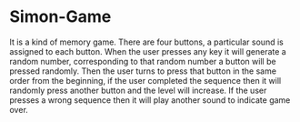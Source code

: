 # Simon-Game

It is a kind of memory game. There are four buttons, a particular sound is assigned to each button. When the user presses any key it will generate a random number, corresponding to that random number a button will be pressed randomly. Then the user turns to press that button in the same order from the beginning, if the user completed the sequence then it will randomly press another button and the level will increase. If the user presses a wrong sequence then it will play another sound to indicate game over. 
